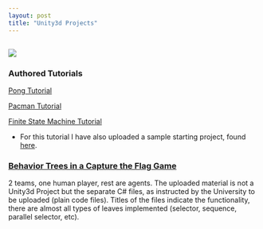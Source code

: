 ```yaml
---
layout: post
title: "Unity3d Projects"
---
```


## ![](https://chocolatey.org/content/packageimages/unity.2017.3.0.1-patch.png)

### [](#header-2)Authored Tutorials

[](#header-3) [Pong Tutorial](https://github.com/raniaspant/Unity3dTutorials/blob/master/PongTutorial.pdf)

[](#header-3) [Pacman Tutorial](https://github.com/raniaspant/Unity3dTutorials/blob/master/PacmanTutorial.pdf)

[](#header-3) [Finite State Machine Tutorial](https://github.com/raniaspant/Unity3dTutorials/blob/master/FSMtutorial_doc.pdf)
* For this tutorial I have also uploaded a sample starting project, found [here](https://github.com/raniaspant/Unity3dTutorials/tree/master/FSMtutorial).

### [](#header-2)[Behavior Trees in a Capture the Flag Game](https://github.com/raniaspant/BehaviorTrees)

2 teams, one human player, rest are agents. The uploaded material is not a Unity3d Project but the separate C# files, as instructed by the University to be uploaded (plain code files). Titles of the files indicate the functionality, there are almost all types of leaves implemented (selector, sequence, parallel selector, etc).
